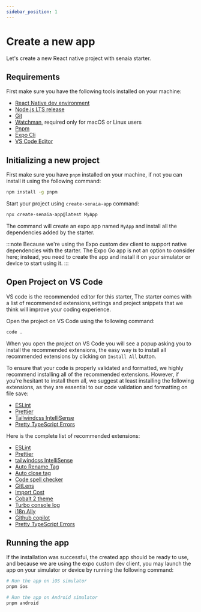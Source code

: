 ```yaml
---
sidebar_position: 1
---
```


# Create a new app

Let's create a new React native project with senaia starter.

## Requirements

First make sure you have the following tools installed on your machine:

- [React Native dev environment ](https://reactnative.dev/docs/environment-setup)
- [Node.js LTS release](https://nodejs.org/en/)
- [Git](https://git-scm.com/)
- [Watchman](https://facebook.github.io/watchman/docs/install#buildinstall), required only for macOS or Linux users
- [Pnpm](https://pnpm.io/installation)
- [Expo Cli](https://docs.expo.dev/workflow/expo-cli/)
- [VS Code Editor](https://code.visualstudio.com/download)

## Initializing a new project

First make sure you have `pnpm` installed on your machine, if not you can install it using the following command:

```bash
npm install -g pnpm
```

Start your project using `create-senaia-app` command:

```bash
npx create-senaia-app@latest MyApp
```

The command will create an expo app named `MyApp` and install all the dependencies added by the starter.

:::note
Because we're using the Expo custom dev client to support native dependencies with the starter. The Expo Go app is not an option to consider here; instead, you need to create the app and install it on your simulator or device to start using it.
:::

## Open Project on VS Code

VS code is the recommended editor for this starter, The starter comes with a list of recommended extensions,settings and project snippets that we think will improve your coding experience.

Open the project on VS Code using the following command:

```bash
code .
```

When you open the project on VS Code you will see a popup asking you to install the recommended extensions, the easy way is to install all recommended extensions by clicking on `Install All` button.

To ensure that your code is properly validated and formatted, we highly recommend installing all of the recommended extensions. However, if you're hesitant to install them all, we suggest at least installing the following extensions, as they are essential to our code validation and formatting on file save:

- [ESLint](https://marketplace.visualstudio.com/items?itemName=dbaeumer.vscode-eslint)
- [Prettier](https://marketplace.visualstudio.com/items?itemName=esbenp.prettier-vscode)
- [Tailwindcss IntelliSense](https://marketplace.visualstudio.com/items?itemName=bradlc.vscode-tailwindcss)
- [Pretty TypeScript Errors](https://marketplace.visualstudio.com/items?itemName=yoavbls.pretty-ts-errors)

Here is the complete list of recommended extensions:

- [ESLint](https://marketplace.visualstudio.com/items?itemName=dbaeumer.vscode-eslint)
- [Prettier](https://marketplace.visualstudio.com/items?itemName=esbenp.prettier-vscode)
- [tailwindcss IntelliSense](https://marketplace.visualstudio.com/items?itemName=bradlc.vscode-tailwindcss)
- [Auto Rename Tag](https://marketplace.visualstudio.com/items?itemName=formulahendry.auto-rename-tag)
- [Auto close tag](https://marketplace.visualstudio.com/items?itemName=formulahendry.auto-close-tag)
- [Code spell checker](https://marketplace.visualstudio.com/items?itemName=streetsidesoftware.code-spell-checker)
- [GitLens](https://marketplace.visualstudio.com/items?itemName=eamodio.gitlens)
- [Import Cost](https://marketplace.visualstudio.com/items?itemName=wix.vscode-import-cost)
- [Cobalt 2 theme](https://marketplace.visualstudio.com/items?itemName=ahmadawais.theme-cobalt2)
- [Turbo console log](https://marketplace.visualstudio.com/items?itemName=ChakrounAnas.turbo-console-log)
- [i18n Ally](https://marketplace.visualstudio.com/items?itemName=lokallise.i18n-ally)
- [Github copilot](https://marketplace.visualstudio.com/items?itemName=GitHub.copilot)
- [Pretty TypeScript Errors](https://marketplace.visualstudio.com/items?itemName=yoavbls.pretty-ts-errors)

## Running the app

If the installation was successful, the created app should be ready to use, and because we are using the expo custom dev client, you may launch the app on your simulator or device by running the following command:

```bash
# Run the app on iOS simulator
pnpm ios

# Run the app on Android simulator
pnpm android
```
